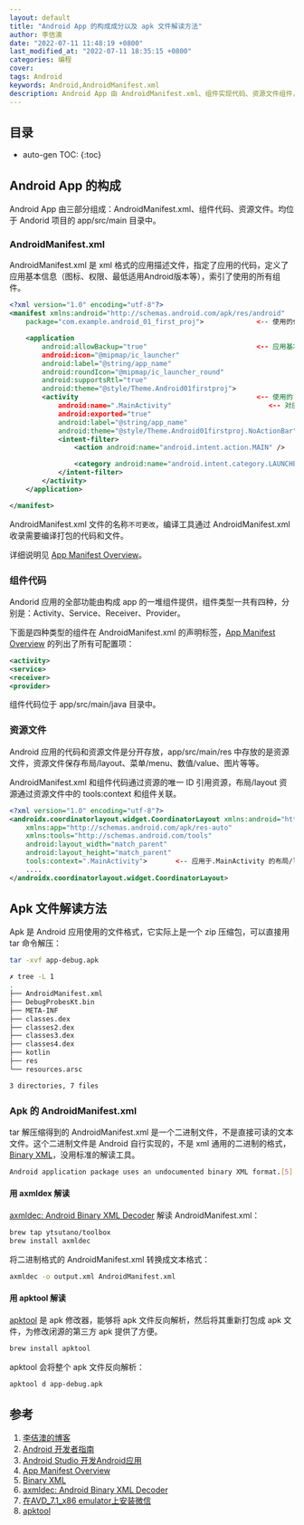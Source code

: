 ```yaml
---
layout: default
title: "Android App 的构成成分以及 apk 文件解读方法"
author: 李佶澳
date: "2022-07-11 11:48:19 +0800"
last_modified_at: "2022-07-11 18:35:15 +0800"
categories: 编程
cover:
tags: Android
keywords: Android,AndroidManifest.xml
description: Android App 由 AndroidManifest.xml、组件实现代码、资源文件组件，均位于 app/src/main 目录中
---
```


## 目录

* auto-gen TOC:
{:toc}

## Android App 的构成

Android App 由三部分组成：AndroidManifest.xml、组件代码、资源文件。均位于 Andorid 项目的 app/src/main 目录中。

### AndroidManifest.xml

AndroidManifest.xml 是 xml 格式的应用描述文件，指定了应用的代码，定义了应用基本信息（图标、权限、最低适用Android版本等），索引了使用的所有组件。

```xml
<?xml version="1.0" encoding="utf-8"?>
<manifest xmlns:android="http://schemas.android.com/apk/res/android"
    package="com.example.android_01_first_proj">             <-- 使用的代码 package

    <application
        android:allowBackup="true"                           <-- 应用基本信息
        android:icon="@mipmap/ic_launcher"
        android:label="@string/app_name"
        android:roundIcon="@mipmap/ic_launcher_round"
        android:supportsRtl="true"
        android:theme="@style/Theme.Android01firstproj">
        <activity                                            <-- 使用的 activity 组件
            android:name=".MainActivity"                        <-- 对应的代码是 「package」.MainActivity
            android:exported="true"
            android:label="@string/app_name"
            android:theme="@style/Theme.Android01firstproj.NoActionBar">
            <intent-filter>
                <action android:name="android.intent.action.MAIN" />

                <category android:name="android.intent.category.LAUNCHER" />    <-- Activity 是 app 启动的首页，即  app 运行入口 
            </intent-filter>
        </activity>
    </application>

</manifest>
```

AndroidManifest.xml 文件的名称`不可更改`，编译工具通过 AndroidManifest.xml 收录需要编译打包的代码和文件。

详细说明见 [App Manifest Overview][4]。

### 组件代码

Andorid 应用的全部功能由构成 app 的一堆组件提供，组件类型一共有四种，分别是：Activity、Service、Receiver、Provider。

下面是四种类型的组件在 AndroidManifest.xml 的声明标签，[App Manifest Overview][4] 的列出了所有可配置项：

```xml
<activity> 
<service>
<receiver>
<provider>
```

组件代码位于 app/src/main/java 目录中。

### 资源文件 

Android 应用的代码和资源文件是分开存放，app/src/main/res 中存放的是资源文件，资源文件保存布局/layout、菜单/menu、数值/value、图片等等。

AndroidManifest.xml 和组件代码通过资源的唯一 ID 引用资源，布局/layout 资源通过资源文件中的 tools:context 和组件关联。


```xml
<?xml version="1.0" encoding="utf-8"?>
<androidx.coordinatorlayout.widget.CoordinatorLayout xmlns:android="http://schemas.android.com/apk/res/android"
    xmlns:app="http://schemas.android.com/apk/res-auto"
    xmlns:tools="http://schemas.android.com/tools"
    android:layout_width="match_parent"
    android:layout_height="match_parent"
    tools:context=".MainActivity">       <-- 应用于.MainActivity 的布局/layout
    ....
</androidx.coordinatorlayout.widget.CoordinatorLayout>
```

## Apk 文件解读方法

Apk 是 Android 应用使用的文件格式，它实际上是一个 zip 压缩包，可以直接用 tar 命令解压：

```sh
tar -xvf app-debug.apk
```

```sh
✗ tree -L 1
.
├── AndroidManifest.xml
├── DebugProbesKt.bin
├── META-INF
├── classes.dex
├── classes2.dex
├── classes3.dex
├── classes4.dex
├── kotlin
├── res
└── resources.arsc

3 directories, 7 files
```

### Apk 的 AndroidManifest.xml 

tar 解压缩得到的 AndroidManifest.xml 是一个二进制文件，不是直接可读的文本文件。这个二进制文件是 Android 自行实现的，不是 xml 通用的二进制的格式，[Binary XML][5]，没用标准的解读工具。

```sh
Android application package uses an undocumented binary XML format.[5]
```

#### 用 axmldex 解读

[axmldec: Android Binary XML Decoder][6] 解读 AndroidManifest.xml：

```sh
brew tap ytsutano/toolbox
brew install axmldec
```

将二进制格式的 AndroidManifest.xml 转换成文本格式：

```sh
axmldec -o output.xml AndroidManifest.xml
```


#### 用 apktool 解读

[apktool][8] 是 apk 修改器，能够将 apk 文件反向解析，然后将其重新打包成 apk 文件，为修改闭源的第三方 apk 提供了方便。

```sh
brew install apktool
```

apktool 会将整个 apk 文件反向解析：

```sh
apktool d app-debug.apk
```


## 参考

1. [李佶澳的博客][1]
2. [Android 开发者指南][2]
3. [Android Studio 开发Android应用][3]
4. [App Manifest Overview][4]
5. [Binary XML][5]
6. [axmldec: Android Binary XML Decoder][6]
7. [在AVD_7.1_x86 emulator上安装微信][7]
8. [apktool][8]

[1]: https://www.lijiaocn.com "李佶澳的博客"
[2]: https://developer.android.com/guide "Android 开发者指南"
[3]: https://developer.android.com/studio/write "Android Studio 开发Android应用"
[4]: https://developer.android.com/guide/topics/manifest/manifest-intro "App Manifest Overview"
[5]: https://en.wikipedia.org/wiki/Binary_XML "Binary XML"
[6]: https://github.com/ytsutano/axmldec "axmldec: Android Binary XML Decoder"
[7]: https://blog.imlk.top/posts/wechat-in-avd-7-1-x86/   "在AVD_7.1_x86 emulator上安装微信"
[8]: https://ibotpeaches.github.io/Apktool/ "apktool"

